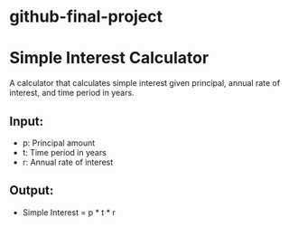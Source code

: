 # github-final-project
# Simple Interest Calculator

A calculator that calculates simple interest given principal, annual rate of interest, and time period in years.

## Input:
- p: Principal amount
- t: Time period in years
- r: Annual rate of interest

## Output:
- Simple Interest = p * t * r
